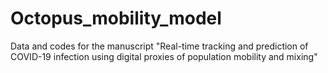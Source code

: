 # Octopus_mobility_model
Data and codes for the manuscript "Real-time tracking and prediction of COVID-19 infection using digital proxies of population mobility and mixing"
